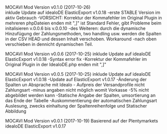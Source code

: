 


MOCAVI Mod Version v0.1.0 (2017-10-26)  
inklude Update auf idealoDE ElasticExport v1.0.18
-erste STABLE Version im aktiv Gebrauch
-VORSICHT: Korrektur der Kommafehler im Original Plugin in mehreren phpDateien enden mit ",]" ist Standard Fehler, gibt Probleme beim initalisieren v.0.0.6 bis v.0.0.10
-des Weiteren: durch die dynamische Hinzufügung der Zahlungsmethoden, two handling usw. werden die Spalten in der CSV HEAD und dessen Inhalt verschoben. Workaround -nach oben verschieben in dennicht dynamischen Teil.

MOCAVI Mod Version v0.0.6 (2017-10-25)
inklude Update auf idealoDE ElasticExport v1.0.18
-Syntax error fix
-Korrektur der Kommafehler im Original Plugin in der IdealoDE.php enden mit ",]"

MOCAVI Mod Version v0.0.5 (2017-10-25)
inklude Update auf idealoDE ElasticExport v1.0.18
-Update auf ElasticExport v1.0.17
-Änderung der Spalten un Absprache mit Idealo - Aufpreis der Versandprofile nicht Zahlungsart
-minus angaben nicht möglich womit Vorkasse -5% nicht abgebildet werden kann
-Statische Angabe der Spalten, umsortierung an das Ende der Tabelle
-Auskommentierung der automatischen Zahlungsart Auslesung, zwecks einhaltung der Spaltenreihenfolge und Statischer Abbildung

MOCAVI Mod Version v0.0.1 (2017-10-19)
Basierend auf der Plentymarkets idealoDE ElasticExport v1.0.17
